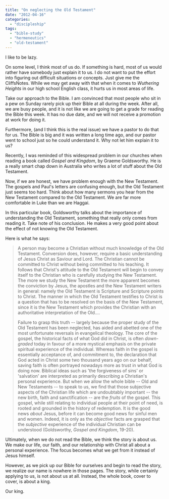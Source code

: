 ```yaml
---
title: "On neglecting the Old Testament"
date: "2012-04-16"
categories: 
  - "discipleship"
tags: 
  - "bible-study"
  - "hermeneutics"
  - "old-testament"
---
```


I like to be lazy.

On some level, I think most of us do. If something is hard, most of us would rather have somebody just explain it to us. I do not want to put the effort into figuring out difficult situations or concepts. Just give me the CliffsNotes. While we may get away with that when it comes to _Wuthering Heights_ in our high school English class, it hurts us in most areas of life.

Take our approach to the Bible. I am convinced that most people who sit in a pew on Sunday rarely pick up their Bible at all during the week. After all, we are busy people, and it is not like we are going to get a grade for reading the Bible this week. It has no due date, and we will not receive a promotion at work for doing it.

Furthermore, (and I think this is the real issue) we have a pastor to do that for us. The Bible is big and it was written a long time ago, and our pastor went to school just so he could understand it. Why not let him explain it to us?

Recently, I was reminded of this widespread problem in our churches when reading a book called _Gospel and Kingdom_, by Graeme Goldsworthy. He is a really smart chap down in Australia who writes a lot of stuff about the Old Testament.

Now, if we are honest, we have problem enough with the New Testament. The gospels and Paul's letters are confusing enough, but the Old Testament just seems too hard. Think about how many sermons you hear from the New Testament compared to the Old Testament. We are far more comfortable in Luke than we are Haggai.

In this particular book, Goldsworthy talks about the importance of understanding the Old Testament, something that really only comes from reading it. Take note of his conclusion. He makes a very good point about the effect of not knowing the Old Testament.

Here is what he says:

> A person may become a Christian without much knowledge of the Old Testament. Conversion does, however, require a basic understanding of Jesus Christ as Saviour and Lord. The Christian cannot be committed to Christ without being committed to his teaching. It follows that Christ's attitude to the Old Testament will begin to convey itself to the Christian who is carefully studying the New Testament. The more we study the New Testament the more apparent becomes the conviction by Jesus, the apostles and the New Testament writers in general: namely the Old Testament is Scripture and Scripture points to Christ. The manner in which the Old Testament testifies to Christ is a question that has to be resolved on the basis of the New Testament, since it is the New Testament which provides the Christian with an authoritative interpretation of the Old....
> 
> Failure to grasp this truth -- largely because the proper study of the Old Testament has been neglected, has aided and abetted one of the most unfortunate reversals in evangelical theology. The core of the gospel, the historical facts of what God did in Christ, is often _down-graded_ today in favour of a more mystical emphasis on the private spiritual experience of the individual. Whereas faith in the gospel is essentially acceptance of, and commitment to, the declaration that God acted in Christ some two thousand years ago on our behalf, saving faith is often portrayed nowadays more as trust in what God is doing now. Biblical ideas such as 'the forgiveness of sins' or 'salvation' are interpreted as primarily describing a Christian's personal experience. But when we allow the whole bible -- Old and New Testaments -- to speak to us, we find that those subjective aspects of the Christian life which are undoubtably important -- the new birth, faith and sanctification -- are the _fruits_ of the gospel. This gospel, while still relating to individual people at their point of need, is rooted and grounded in the history of redemption. It is the good news _about_ Jesus, before it can become good news for sinful men and women. Indeed, it is only as the _objective_ facts are grasped that the _subjective_ experience of the individual Christian can be understood (Goldsworthy, _Gospel and Kingdom_, 19-20).

Ultimately, when we do not read the Bible, we think the story is about us. We make our life, our faith, and our relationship with Christ all about a personal experience. The focus becomes what we get from it instead of Jesus himself.

However, as we pick up our Bible for ourselves and begin to read the story, we realize our name is nowhere in those pages. The story, while certainly applying to us, is not about us at all. Instead, the whole book, cover to cover, is about a king.

Our king.
